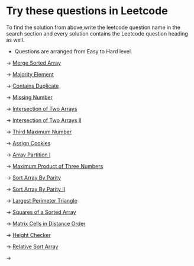 # Try these questions in Leetcode

To find the solution from above,write the leetcode question name in the search 
section and every solution contains the Leetcode question heading as well.

* Questions are arranged from Easy to Hard level.

-> [Merge Sorted Array](https://leetcode.com/problems/merge-sorted-array/)

-> [Majority Element](https://leetcode.com/problems/majority-element/)

-> [Contains Duplicate](https://leetcode.com/problems/contains-duplicate/)

-> [Missing Number](https://leetcode.com/problems/missing-number/)

-> [Intersection of Two Arrays](https://leetcode.com/problems/intersection-of-two-arrays/)

-> [Intersection of Two Arrays II](https://leetcode.com/problems/intersection-of-two-arrays-ii/)

-> [Third Maximum Number](https://leetcode.com/problems/third-maximum-number/)

-> [Assign Cookies](https://leetcode.com/problems/assign-cookies/)

-> [Array Partition I](https://leetcode.com/problems/array-partition-i/)

-> [Maximum Product of Three Numbers](https://leetcode.com/problems/maximum-product-of-three-numbers/)

-> [Sort Array By Parity](https://leetcode.com/problems/sort-array-by-parity/)

-> [Sort Array By Parity II](https://leetcode.com/problems/sort-array-by-parity-ii/)

-> [Largest Perimeter Triangle](https://leetcode.com/problems/largest-perimeter-triangle/)

-> [Squares of a Sorted Array](https://leetcode.com/problems/squares-of-a-sorted-array/)

-> [Matrix Cells in Distance Order](https://leetcode.com/problems/matrix-cells-in-distance-order/)

-> [Height Checker](https://leetcode.com/problems/height-checker/description/)

-> [ Relative Sort Array](https://leetcode.com/problems/relative-sort-array/description/)

-> []()

